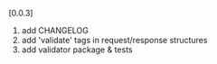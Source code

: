 [0.0.3]

1. add CHANGELOG
2. add 'validate' tags in request/response structures
3. add validator package & tests